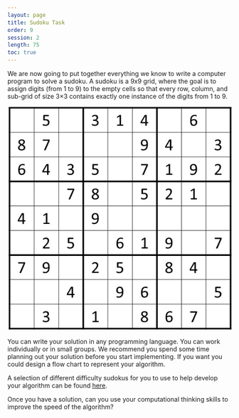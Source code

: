 ```yaml
---
layout: page
title: Sudoku Task
order: 9
session: 2
length: 75
toc: true
---
```


We are now going to put together everything we know to write a computer program to solve a sudoku. A sudoku is a 9x9 grid, where the goal is to assign 
digits (from 1 to 9) to the empty cells so that every row, column, and sub-grid of size 3×3 contains exactly one instance of the digits from 1 to 9.

![sudoku](../images/sudoku.jpg)

You can write your solution in any programming language. You can work individually or in small groups. We recommend you spend some time planning out your solution before you start implementing. If you want you could design a flow chart to represent your algorithm.

A selection of different difficulty sudokus for you to use to help develop your algorithm can be found [here](https://www.sudokuoftheday.com/dailypuzzles).

Once you have a solution, can you use your computational thinking skills to improve the speed of the algorithm?

